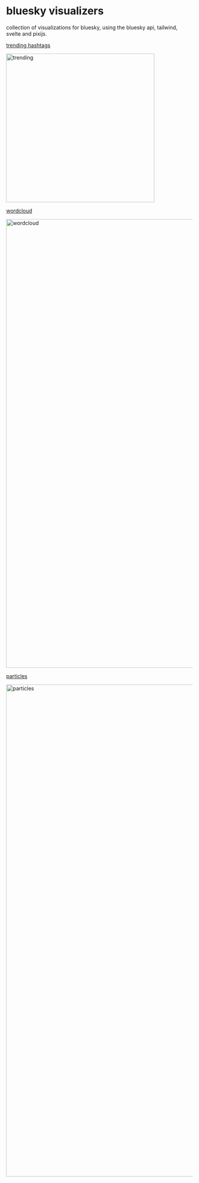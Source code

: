 # bluesky visualizers

collection of visualizations for bluesky, using the bluesky api, tailwind, svelte and pixijs.

[trending hashtags](https://flo-bit.dev/bluesky-visualizers/trending)

<img width="400" alt="trending" src="https://github.com/user-attachments/assets/b980de13-8168-4f5e-b00e-d6331fec3127">

[wordcloud](https://flo-bit.dev/bluesky-visualizers/wordcloud)

<img width="1207" alt="wordcloud" src="https://github.com/user-attachments/assets/9e359deb-2c8b-4af6-be2c-b4b34e90f840">

[particles](https://flo-bit.dev/bluesky-visualizers/particles)

<img width="1324" alt="particles" src="https://github.com/user-attachments/assets/c7d2eb68-5ea9-4a7c-9de5-a807d4f7131b">
